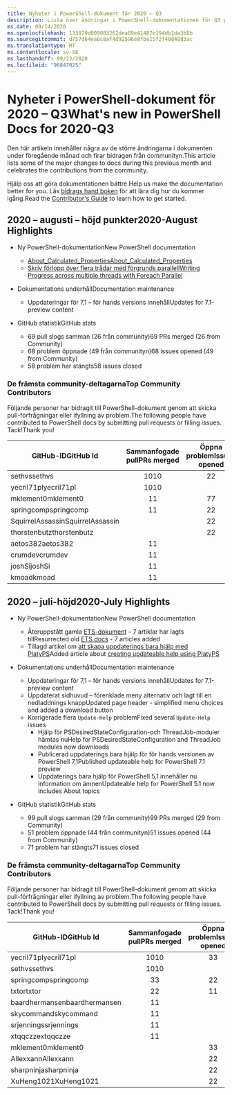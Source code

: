 ```yaml
---
title: Nyheter i PowerShell-dokument för 2020 – Q3
description: Lista över ändringar i PowerShell-dokumentationen för Q3 på 2020
ms.date: 09/14/2020
ms.openlocfilehash: 133879d009083262dea09e41487e194db1da3b8b
ms.sourcegitcommit: d757d64ea8c8af4d92596e8fbe15f2f40d48d3ac
ms.translationtype: MT
ms.contentlocale: sv-SE
ms.lasthandoff: 09/22/2020
ms.locfileid: "90847025"
---
```

# <a name="whats-new-in-powershell-docs-for-2020-q3"></a><span data-ttu-id="c251c-103">Nyheter i PowerShell-dokument för 2020 – Q3</span><span class="sxs-lookup"><span data-stu-id="c251c-103">What's new in PowerShell Docs for 2020-Q3</span></span>

<span data-ttu-id="c251c-104">Den här artikeln innehåller några av de större ändringarna i dokumenten under föregående månad och firar bidragen från communityn.</span><span class="sxs-lookup"><span data-stu-id="c251c-104">This article lists some of the major changes to docs during this previous month and celebrates the contributions from the community.</span></span>

<span data-ttu-id="c251c-105">Hjälp oss att göra dokumentationen bättre.</span><span class="sxs-lookup"><span data-stu-id="c251c-105">Help us make the documentation better for you.</span></span> <span data-ttu-id="c251c-106">Läs [bidrags hand boken][contrib] för att lära dig hur du kommer igång.</span><span class="sxs-lookup"><span data-stu-id="c251c-106">Read the [Contributor's Guide][contrib] to learn how to get started.</span></span>

## <a name="2020-august-highlights"></a><span data-ttu-id="c251c-107">2020 – augusti – höjd punkter</span><span class="sxs-lookup"><span data-stu-id="c251c-107">2020-August Highlights</span></span>

- <span data-ttu-id="c251c-108">Ny PowerShell-dokumentation</span><span class="sxs-lookup"><span data-stu-id="c251c-108">New PowerShell documentation</span></span>
  - [<span data-ttu-id="c251c-109">About_Calculated_Properties</span><span class="sxs-lookup"><span data-stu-id="c251c-109">About_Calculated_Properties</span></span>](/powershell/module/microsoft.powershell.core/about/about_calculated_properties)
  - [<span data-ttu-id="c251c-110">Skriv förlopp över flera trådar med förgrunds parallell</span><span class="sxs-lookup"><span data-stu-id="c251c-110">Writing Progress across multiple threads with Foreach Parallel</span></span>](/powershell/scripting/learn/deep-dives/write-progress-across-multiple-threads)
- <span data-ttu-id="c251c-111">Dokumentations underhåll</span><span class="sxs-lookup"><span data-stu-id="c251c-111">Documentation maintenance</span></span>
  - <span data-ttu-id="c251c-112">Uppdateringar för 7,1 – för hands versions innehåll</span><span class="sxs-lookup"><span data-stu-id="c251c-112">Updates for 7.1-preview content</span></span>

- <span data-ttu-id="c251c-113">GitHub statistik</span><span class="sxs-lookup"><span data-stu-id="c251c-113">GitHub stats</span></span>
  - <span data-ttu-id="c251c-114">69 pull slogs samman (26 från community)</span><span class="sxs-lookup"><span data-stu-id="c251c-114">69 PRs merged (26 from Community)</span></span>
  - <span data-ttu-id="c251c-115">68 problem öppnade (49 från communityn)</span><span class="sxs-lookup"><span data-stu-id="c251c-115">68 issues opened (49 from Community)</span></span>
  - <span data-ttu-id="c251c-116">58 problem har stängts</span><span class="sxs-lookup"><span data-stu-id="c251c-116">58 issues closed</span></span>

### <a name="top-community-contributors"></a><span data-ttu-id="c251c-117">De främsta community-deltagarna</span><span class="sxs-lookup"><span data-stu-id="c251c-117">Top Community Contributors</span></span>

<span data-ttu-id="c251c-118">Följande personer har bidragit till PowerShell-dokument genom att skicka pull-förfrågningar eller ifyllning av problem.</span><span class="sxs-lookup"><span data-stu-id="c251c-118">The following people have contributed to PowerShell docs by submitting pull requests or filling issues.</span></span> <span data-ttu-id="c251c-119">Tack!</span><span class="sxs-lookup"><span data-stu-id="c251c-119">Thank you!</span></span>

|    <span data-ttu-id="c251c-120">GitHub-ID</span><span class="sxs-lookup"><span data-stu-id="c251c-120">GitHub Id</span></span>     | <span data-ttu-id="c251c-121">Sammanfogade pull</span><span class="sxs-lookup"><span data-stu-id="c251c-121">PRs merged</span></span> | <span data-ttu-id="c251c-122">Öppna problem</span><span class="sxs-lookup"><span data-stu-id="c251c-122">Issues opened</span></span> |
| ---------------- | :--------: | :-----------: |
| <span data-ttu-id="c251c-123">sethvs</span><span class="sxs-lookup"><span data-stu-id="c251c-123">sethvs</span></span>           |     <span data-ttu-id="c251c-124">10</span><span class="sxs-lookup"><span data-stu-id="c251c-124">10</span></span>     |       <span data-ttu-id="c251c-125">2</span><span class="sxs-lookup"><span data-stu-id="c251c-125">2</span></span>       |
| <span data-ttu-id="c251c-126">yecril71pl</span><span class="sxs-lookup"><span data-stu-id="c251c-126">yecril71pl</span></span>       |     <span data-ttu-id="c251c-127">10</span><span class="sxs-lookup"><span data-stu-id="c251c-127">10</span></span>     |               |
| <span data-ttu-id="c251c-128">mklement0</span><span class="sxs-lookup"><span data-stu-id="c251c-128">mklement0</span></span>        |     <span data-ttu-id="c251c-129">1</span><span class="sxs-lookup"><span data-stu-id="c251c-129">1</span></span>      |       <span data-ttu-id="c251c-130">7</span><span class="sxs-lookup"><span data-stu-id="c251c-130">7</span></span>       |
| <span data-ttu-id="c251c-131">springcomp</span><span class="sxs-lookup"><span data-stu-id="c251c-131">springcomp</span></span>       |     <span data-ttu-id="c251c-132">1</span><span class="sxs-lookup"><span data-stu-id="c251c-132">1</span></span>      |       <span data-ttu-id="c251c-133">2</span><span class="sxs-lookup"><span data-stu-id="c251c-133">2</span></span>       |
| <span data-ttu-id="c251c-134">SquirrelAssassin</span><span class="sxs-lookup"><span data-stu-id="c251c-134">SquirrelAssassin</span></span> |            |       <span data-ttu-id="c251c-135">2</span><span class="sxs-lookup"><span data-stu-id="c251c-135">2</span></span>       |
| <span data-ttu-id="c251c-136">thorstenbutz</span><span class="sxs-lookup"><span data-stu-id="c251c-136">thorstenbutz</span></span>     |            |       <span data-ttu-id="c251c-137">2</span><span class="sxs-lookup"><span data-stu-id="c251c-137">2</span></span>       |
| <span data-ttu-id="c251c-138">aetos382</span><span class="sxs-lookup"><span data-stu-id="c251c-138">aetos382</span></span>         |     <span data-ttu-id="c251c-139">1</span><span class="sxs-lookup"><span data-stu-id="c251c-139">1</span></span>      |               |
| <span data-ttu-id="c251c-140">crumdev</span><span class="sxs-lookup"><span data-stu-id="c251c-140">crumdev</span></span>          |     <span data-ttu-id="c251c-141">1</span><span class="sxs-lookup"><span data-stu-id="c251c-141">1</span></span>      |               |
| <span data-ttu-id="c251c-142">joshSi</span><span class="sxs-lookup"><span data-stu-id="c251c-142">joshSi</span></span>           |     <span data-ttu-id="c251c-143">1</span><span class="sxs-lookup"><span data-stu-id="c251c-143">1</span></span>      |               |
| <span data-ttu-id="c251c-144">kmoad</span><span class="sxs-lookup"><span data-stu-id="c251c-144">kmoad</span></span>            |     <span data-ttu-id="c251c-145">1</span><span class="sxs-lookup"><span data-stu-id="c251c-145">1</span></span>      |               |

## <a name="2020-july-highlights"></a><span data-ttu-id="c251c-146">2020 – juli-höjd</span><span class="sxs-lookup"><span data-stu-id="c251c-146">2020-July Highlights</span></span>

- <span data-ttu-id="c251c-147">Ny PowerShell-dokumentation</span><span class="sxs-lookup"><span data-stu-id="c251c-147">New PowerShell documentation</span></span>
  - <span data-ttu-id="c251c-148">Återuppstått gamla [ETS-dokument](/powershell/scripting/developer/ets/overview) – 7 artiklar har lagts till</span><span class="sxs-lookup"><span data-stu-id="c251c-148">Resurrected old [ETS docs](/powershell/scripting/developer/ets/overview) - 7 articles added</span></span>
  - <span data-ttu-id="c251c-149">Tillagd artikel om [att skapa uppdaterings bara hjälp med PlatyPS](/powershell/scripting/dev-cross-plat/create-help-using-platyps)</span><span class="sxs-lookup"><span data-stu-id="c251c-149">Added article about [creating updateable help using PlatyPS](/powershell/scripting/dev-cross-plat/create-help-using-platyps)</span></span>
- <span data-ttu-id="c251c-150">Dokumentations underhåll</span><span class="sxs-lookup"><span data-stu-id="c251c-150">Documentation maintenance</span></span>
  - <span data-ttu-id="c251c-151">Uppdateringar för 7,1 – för hands versions innehåll</span><span class="sxs-lookup"><span data-stu-id="c251c-151">Updates for 7.1-preview content</span></span>
  - <span data-ttu-id="c251c-152">Uppdaterat sidhuvud – förenklade meny alternativ och lagt till en nedladdnings knapp</span><span class="sxs-lookup"><span data-stu-id="c251c-152">Updated page header - simplified menu choices and added a download button</span></span>
  - <span data-ttu-id="c251c-153">Korrigerade flera `Update-Help` problem</span><span class="sxs-lookup"><span data-stu-id="c251c-153">Fixed several `Update-Help` issues</span></span>
    - <span data-ttu-id="c251c-154">Hjälp för PSDesiredStateConfiguration-och ThreadJob-moduler hämtas nu</span><span class="sxs-lookup"><span data-stu-id="c251c-154">Help for PSDesiredStateConfiguration and ThreadJob modules now downloads</span></span>
    - <span data-ttu-id="c251c-155">Publicerad uppdaterings bara hjälp för för hands versionen av PowerShell 7,1</span><span class="sxs-lookup"><span data-stu-id="c251c-155">Published updateable help for PowerShell 7.1 preview</span></span>
    - <span data-ttu-id="c251c-156">Uppdaterings bara hjälp för PowerShell 5,1 innehåller nu information om ämnen</span><span class="sxs-lookup"><span data-stu-id="c251c-156">Updateable help for PowerShell 5.1 now includes About topics</span></span>

- <span data-ttu-id="c251c-157">GitHub statistik</span><span class="sxs-lookup"><span data-stu-id="c251c-157">GitHub stats</span></span>
  - <span data-ttu-id="c251c-158">99 pull slogs samman (29 från community)</span><span class="sxs-lookup"><span data-stu-id="c251c-158">99 PRs merged (29 from Community)</span></span>
  - <span data-ttu-id="c251c-159">51 problem öppnade (44 från communityn)</span><span class="sxs-lookup"><span data-stu-id="c251c-159">51 issues opened (44 from Community)</span></span>
  - <span data-ttu-id="c251c-160">71 problem har stängts</span><span class="sxs-lookup"><span data-stu-id="c251c-160">71 issues closed</span></span>

### <a name="top-community-contributors"></a><span data-ttu-id="c251c-161">De främsta community-deltagarna</span><span class="sxs-lookup"><span data-stu-id="c251c-161">Top Community Contributors</span></span>

<span data-ttu-id="c251c-162">Följande personer har bidragit till PowerShell-dokument genom att skicka pull-förfrågningar eller ifyllning av problem.</span><span class="sxs-lookup"><span data-stu-id="c251c-162">The following people have contributed to PowerShell docs by submitting pull requests or filling issues.</span></span> <span data-ttu-id="c251c-163">Tack!</span><span class="sxs-lookup"><span data-stu-id="c251c-163">Thank you!</span></span>

|   <span data-ttu-id="c251c-164">GitHub-ID</span><span class="sxs-lookup"><span data-stu-id="c251c-164">GitHub Id</span></span>    | <span data-ttu-id="c251c-165">Sammanfogade pull</span><span class="sxs-lookup"><span data-stu-id="c251c-165">PRs merged</span></span> | <span data-ttu-id="c251c-166">Öppna problem</span><span class="sxs-lookup"><span data-stu-id="c251c-166">Issues opened</span></span> |
| -------------- | :--------: | :-----------: |
| <span data-ttu-id="c251c-167">yecril71pl</span><span class="sxs-lookup"><span data-stu-id="c251c-167">yecril71pl</span></span>     |     <span data-ttu-id="c251c-168">10</span><span class="sxs-lookup"><span data-stu-id="c251c-168">10</span></span>     |       <span data-ttu-id="c251c-169">3</span><span class="sxs-lookup"><span data-stu-id="c251c-169">3</span></span>       |
| <span data-ttu-id="c251c-170">sethvs</span><span class="sxs-lookup"><span data-stu-id="c251c-170">sethvs</span></span>         |     <span data-ttu-id="c251c-171">10</span><span class="sxs-lookup"><span data-stu-id="c251c-171">10</span></span>     |               |
| <span data-ttu-id="c251c-172">springcomp</span><span class="sxs-lookup"><span data-stu-id="c251c-172">springcomp</span></span>     |     <span data-ttu-id="c251c-173">3</span><span class="sxs-lookup"><span data-stu-id="c251c-173">3</span></span>      |       <span data-ttu-id="c251c-174">2</span><span class="sxs-lookup"><span data-stu-id="c251c-174">2</span></span>       |
| <span data-ttu-id="c251c-175">txtor</span><span class="sxs-lookup"><span data-stu-id="c251c-175">txtor</span></span>          |     <span data-ttu-id="c251c-176">2</span><span class="sxs-lookup"><span data-stu-id="c251c-176">2</span></span>      |       <span data-ttu-id="c251c-177">1</span><span class="sxs-lookup"><span data-stu-id="c251c-177">1</span></span>       |
| <span data-ttu-id="c251c-178">baardhermansen</span><span class="sxs-lookup"><span data-stu-id="c251c-178">baardhermansen</span></span> |     <span data-ttu-id="c251c-179">1</span><span class="sxs-lookup"><span data-stu-id="c251c-179">1</span></span>      |               |
| <span data-ttu-id="c251c-180">skycommand</span><span class="sxs-lookup"><span data-stu-id="c251c-180">skycommand</span></span>     |     <span data-ttu-id="c251c-181">1</span><span class="sxs-lookup"><span data-stu-id="c251c-181">1</span></span>      |               |
| <span data-ttu-id="c251c-182">srjennings</span><span class="sxs-lookup"><span data-stu-id="c251c-182">srjennings</span></span>     |     <span data-ttu-id="c251c-183">1</span><span class="sxs-lookup"><span data-stu-id="c251c-183">1</span></span>      |               |
| <span data-ttu-id="c251c-184">xtqqczze</span><span class="sxs-lookup"><span data-stu-id="c251c-184">xtqqczze</span></span>       |     <span data-ttu-id="c251c-185">1</span><span class="sxs-lookup"><span data-stu-id="c251c-185">1</span></span>      |               |
| <span data-ttu-id="c251c-186">mklement0</span><span class="sxs-lookup"><span data-stu-id="c251c-186">mklement0</span></span>      |            |       <span data-ttu-id="c251c-187">3</span><span class="sxs-lookup"><span data-stu-id="c251c-187">3</span></span>       |
| <span data-ttu-id="c251c-188">Allexxann</span><span class="sxs-lookup"><span data-stu-id="c251c-188">Allexxann</span></span>      |            |       <span data-ttu-id="c251c-189">2</span><span class="sxs-lookup"><span data-stu-id="c251c-189">2</span></span>       |
| <span data-ttu-id="c251c-190">sharpninja</span><span class="sxs-lookup"><span data-stu-id="c251c-190">sharpninja</span></span>     |            |       <span data-ttu-id="c251c-191">2</span><span class="sxs-lookup"><span data-stu-id="c251c-191">2</span></span>       |
| <span data-ttu-id="c251c-192">XuHeng1021</span><span class="sxs-lookup"><span data-stu-id="c251c-192">XuHeng1021</span></span>     |            |       <span data-ttu-id="c251c-193">2</span><span class="sxs-lookup"><span data-stu-id="c251c-193">2</span></span>       |

<!-- Link references -->
[contrib]: contributing/overview.md
